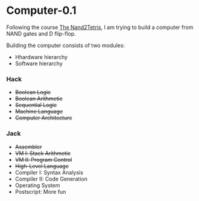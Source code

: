 Computer-0.1
============

Following the course [The Nand2Tetris](http://www.nand2tetris.org/course.php), I am trying to build a computer from NAND gates and D flip-flop.

Building the computer consists of two modules: 
 * Hhardware hierarchy
 * Software hierarchy
 
### Hack
 * ~~Boolean Logic~~
 * ~~Boolean Arithmetic~~
 * ~~Sequential Logic~~
 * ~~Machine Language~~
 * ~~Computer Architecture~~
 
### Jack
 * ~~Assembler~~
 * ~~VM I: Stack Arithmetic~~
 * ~~VM II: Program Control~~
 * ~~High-Level Language~~
 * Compiler I: Syntax Analysis
 * Compiler II: Code Generation
 * Operating System
 * Postscript: More fun

